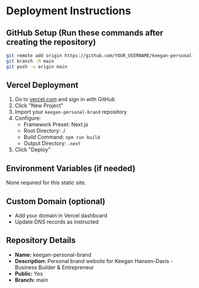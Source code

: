 # Deployment Instructions

## GitHub Setup (Run these commands after creating the repository)

```bash
git remote add origin https://github.com/YOUR_USERNAME/keegan-personal-brand.git
git branch -M main
git push -u origin main
```

## Vercel Deployment

1. Go to [vercel.com](https://vercel.com) and sign in with GitHub
2. Click "New Project"
3. Import your `keegan-personal-brand` repository
4. Configure:
   - Framework Preset: Next.js
   - Root Directory: ./
   - Build Command: `npm run build`
   - Output Directory: `.next`
5. Click "Deploy"

## Environment Variables (if needed)
None required for this static site.

## Custom Domain (optional)
- Add your domain in Vercel dashboard
- Update DNS records as instructed

## Repository Details
- **Name:** keegan-personal-brand
- **Description:** Personal brand website for Keegan Hansen-Davis - Business Builder & Entrepreneur
- **Public:** Yes
- **Branch:** main